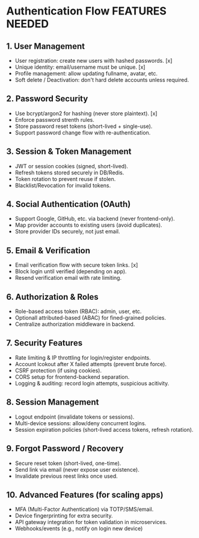 # Authentication Flow FEATURES NEEDED

## 1. User Management

-   User registration: create new users with hashed passwords. [x]
-   Unique identity: email/username must be unique. [x]
-   Profile management: allow updating fullname, avatar, etc.
-   Soft delete / Deactivation: don't hard delete accounts unless required.

## 2. Password Security

-   Use bcrypt/argon2 for hashing (never store plaintext). [x]
-   Enforce password strenth rules.
-   Store password reset tokens (short-lived + single-use).
-   Support password change flow with re-authentication.

## 3. Session & Token Management

-   JWT or session cookies (signed, short-lived).
-   Refresh tokens stored securely in DB/Redis.
-   Token rotation to prevent reuse if stolen.
-   Blacklist/Revocation for invalid tokens.

## 4. Social Authentication (OAuth)

-   Support Google, GitHub, etc. via backend (never frontend-only).
-   Map provider accounts to existing users (avoid duplicates).
-   Store provider IDs securely, not just email.

## 5. Email & Verification

-   Email verification flow with secure token links. [x]
-   Block login until verified (depending on app).
-   Resend verification email with rate limiting.

## 6. Authorization & Roles

-   Role-based access token (RBAC): admin, user, etc.
-   Optionall attributed-based (ABAC) for fined-grained policies.
-   Centralize authorization middleware in backend.

## 7. Security Features

-   Rate limiting & IP throttling for login/register endpoints.
-   Account lcokout after X failed attempts (prevent brute force).
-   CSRF protection (if using cookies).
-   CORS setup for frontend-backend separation.
-   Logging & auditing: record login attempts, suspicious acitivity.

## 8. Session Management

-   Logout endpoint (invalidate tokens or sessions).
-   Multi-device sessions: allow/deny concurrent logins.
-   Session expiration policies (short-lived access tokens, refresh rotation).

## 9. Forgot Password / Recovery

-   Secure reset token (short-lived, one-time).
-   Send link via email (never expose user existence).
-   Invalidate previous reest links once used.

## 10. Advanced Features (for scaling apps)

-   MFA (Multi-Factor Authentication) via TOTP/SMS/email.
-   Device fingerprinting for extra security.
-   API gateway integration for token validation in microservices.
-   Webhooks/events (e.g., notify on login new device)

